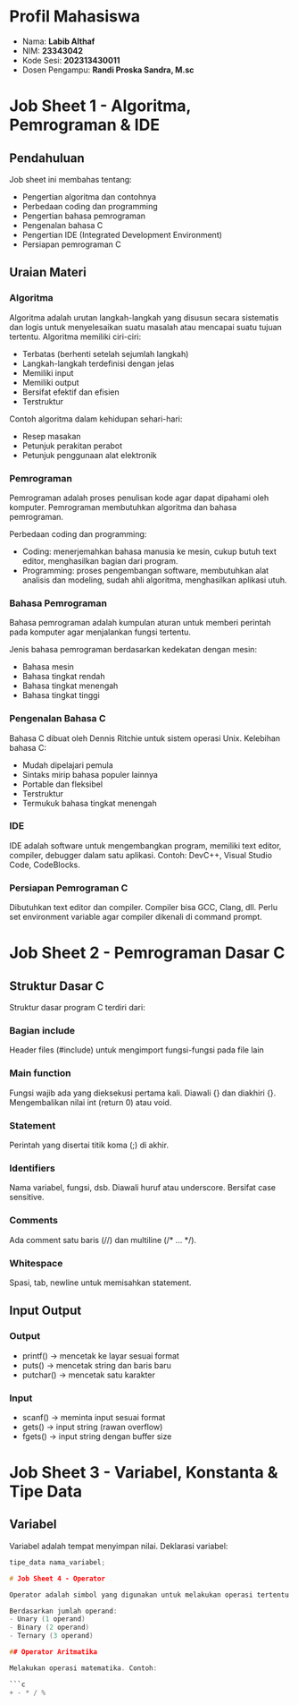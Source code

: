 # Profil Mahasiswa

- Nama: **Labib Althaf**
- NIM: **23343042**
- Kode Sesi: **202313430011**
- Dosen Pengampu: **Randi Proska Sandra, M.sc**

# Job Sheet 1 - Algoritma, Pemrograman & IDE

## Pendahuluan
Job sheet ini membahas tentang:
- Pengertian algoritma dan contohnya
- Perbedaan coding dan programming
- Pengertian bahasa pemrograman
- Pengenalan bahasa C
- Pengertian IDE (Integrated Development Environment)
- Persiapan pemrograman C

## Uraian Materi

### Algoritma
Algoritma adalah urutan langkah-langkah yang disusun secara sistematis dan logis untuk menyelesaikan suatu masalah atau mencapai suatu tujuan tertentu. Algoritma memiliki ciri-ciri:
- Terbatas (berhenti setelah sejumlah langkah)
- Langkah-langkah terdefinisi dengan jelas
- Memiliki input
- Memiliki output
- Bersifat efektif dan efisien
- Terstruktur

Contoh algoritma dalam kehidupan sehari-hari:
- Resep masakan
- Petunjuk perakitan perabot
- Petunjuk penggunaan alat elektronik

### Pemrograman
Pemrograman adalah proses penulisan kode agar dapat dipahami oleh komputer. Pemrograman membutuhkan algoritma dan bahasa pemrograman.

Perbedaan coding dan programming:
- Coding: menerjemahkan bahasa manusia ke mesin, cukup butuh text editor, menghasilkan bagian dari program.
- Programming: proses pengembangan software, membutuhkan alat analisis dan modeling, sudah ahli algoritma, menghasilkan aplikasi utuh.

### Bahasa Pemrograman
Bahasa pemrograman adalah kumpulan aturan untuk memberi perintah pada komputer agar menjalankan fungsi tertentu.

Jenis bahasa pemrograman berdasarkan kedekatan dengan mesin:
- Bahasa mesin
- Bahasa tingkat rendah
- Bahasa tingkat menengah
- Bahasa tingkat tinggi

### Pengenalan Bahasa C
Bahasa C dibuat oleh Dennis Ritchie untuk sistem operasi Unix. Kelebihan bahasa C:
- Mudah dipelajari pemula
- Sintaks mirip bahasa populer lainnya
- Portable dan fleksibel
- Terstruktur
- Termukuk bahasa tingkat menengah

### IDE
IDE adalah software untuk mengembangkan program, memiliki text editor, compiler, debugger dalam satu aplikasi. Contoh: DevC++, Visual Studio Code, CodeBlocks.

### Persiapan Pemrograman C
Dibutuhkan text editor dan compiler. Compiler bisa GCC, Clang, dll. Perlu set environment variable agar compiler dikenali di command prompt.

# Job Sheet 2 - Pemrograman Dasar C

## Struktur Dasar C
Struktur dasar program C terdiri dari:

### Bagian include
Header files (#include) untuk mengimport fungsi-fungsi pada file lain

### Main function
Fungsi wajib ada yang dieksekusi pertama kali. Diawali {} dan diakhiri {}. Mengembalikan nilai int (return 0) atau void.

### Statement
Perintah yang disertai titik koma (;) di akhir.

### Identifiers
Nama variabel, fungsi, dsb. Diawali huruf atau underscore. Bersifat case sensitive.

### Comments
Ada comment satu baris (//) dan multiline (/* ... */).

### Whitespace
Spasi, tab, newline untuk memisahkan statement.

## Input Output

### Output
- printf() -> mencetak ke layar sesuai format
- puts() -> mencetak string dan baris baru
- putchar() -> mencetak satu karakter

### Input
- scanf() -> meminta input sesuai format
- gets() -> input string (rawan overflow)
- fgets() -> input string dengan buffer size

# Job Sheet 3 - Variabel, Konstanta & Tipe Data

## Variabel
Variabel adalah tempat menyimpan nilai. Deklarasi variabel:

```c
tipe_data nama_variabel;

# Job Sheet 4 - Operator

Operator adalah simbol yang digunakan untuk melakukan operasi tertentu.

Berdasarkan jumlah operand:
- Unary (1 operand)  
- Binary (2 operand)
- Ternary (3 operand)

## Operator Aritmatika

Melakukan operasi matematika. Contoh:

```c
+ - * / %
